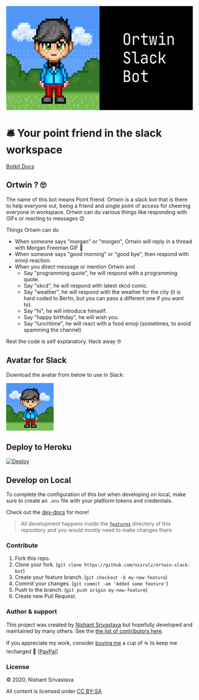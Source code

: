 <img src="header.jpg" height=280 />

# 🛎 Your point friend in the slack workspace

[Botkit Docs](https://botkit.ai/docs/v4)

## Ortwin ? 🙄

The name of this bot means Point friend. Ortwin is a slack bot that is there to help everyone out, being a friend and single point of access for cheering everyone in workspace. Ortwin can do various things like responding with GIFs or reacting to messages 😊

Things Ortwin can do

- When someone says "morgan" or "morgen", Ortwin will reply in a thread with Morgan Freeman GIF 🤪
- When someone says "good morning" or "good bye", then respond with emoji reaction.
- When you direct message or mention Ortwin and
  - Say "programming quote", he will respond with a programming quote.
  - Say "xkcd", he will respond with latest xkcd comic.
  - Say "weather", he will respond with the weather for the city (it is hard coded to Berlin, but you can pass a different one if you want to).
  - Say "hi", he will introduce himself.
  - Say "happy birthday", he will wish you.
  - Say "lunchtime", he will react with a food emoji (sometimes, to avoid spamming the channel)

Rest the code is self explanatory. Hack away 🤓

## Avatar for Slack

Download the avatar from below to use in Slack:

<img src="avatar.png" height=128 />

## Deploy to Heroku

[![Deploy](https://www.herokucdn.com/deploy/button.svg)](https://heroku.com/deploy)

## Develop on Local

To complete the configuration of this bot when developing on local, make sure to create an `.env` file with your platform tokens and credentials.

Check out the [dev-docs](/dev-docs) for more!

> All development happens inside the [`features`](/features) directory of this repository and you would mostly need to make changes there

### Contribute

1. Fork this repo.
1. Clone your fork. (`git clone https://github.com/nisrulz/ortwin-slack-bot`)
1. Create your feature branch. (`git checkout -b my-new-feature`)
1. Commit your changes. (`git commit -am 'Added some feature'`)
1. Push to the branch. (`git push origin my-new-feature`)
1. Create new Pull Request.

### Author & support

This project was created by [Nishant Srivastava](https://github.com/nisrulz/nisrulz.github.io#nishant-srivastava) but hopefully developed and maintained by many others. See the [the list of contributors here](https://github.com/nisrulz/ortwin-slack-bot/graphs/contributors).

If you appreciate my work, consider [buying me](https://www.paypal.me/nisrulz/5usd) a cup of :coffee: to keep me recharged :metal: [[PayPal](https://www.paypal.me/nisrulz/5usd)]

### License

© 2020, Nishant Srivastava

All content is licensed under [CC BY-SA](/LICENSE.md)
